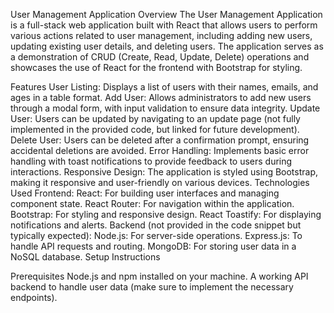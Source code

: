 User Management Application
Overview
The User Management Application is a full-stack web application built with React that allows users to perform various actions related to user management, including adding new users, updating existing user details, and deleting users. The application serves as a demonstration of CRUD (Create, Read, Update, Delete) operations and showcases the use of React for the frontend with Bootstrap for styling.

Features
User Listing: Displays a list of users with their names, emails, and ages in a table format.
Add User: Allows administrators to add new users through a modal form, with input validation to ensure data integrity.
Update User: Users can be updated by navigating to an update page (not fully implemented in the provided code, but linked for future development).
Delete User: Users can be deleted after a confirmation prompt, ensuring accidental deletions are avoided.
Error Handling: Implements basic error handling with toast notifications to provide feedback to users during interactions.
Responsive Design: The application is styled using Bootstrap, making it responsive and user-friendly on various devices.
Technologies Used
Frontend:
React: For building user interfaces and managing component state.
React Router: For navigation within the application.
Bootstrap: For styling and responsive design.
React Toastify: For displaying notifications and alerts.
Backend (not provided in the code snippet but typically expected):
Node.js: For server-side operations.
Express.js: To handle API requests and routing.
MongoDB: For storing user data in a NoSQL database.
Setup Instructions

Prerequisites
Node.js and npm installed on your machine.
A working API backend to handle user data (make sure to implement the necessary endpoints).
